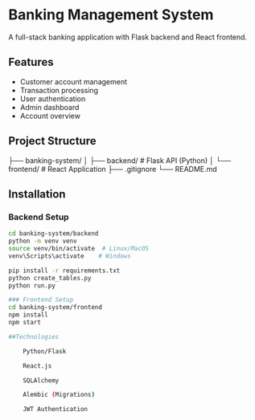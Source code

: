 # Banking Management System

A full-stack banking application with Flask backend and React frontend.

## Features
- Customer account management
- Transaction processing
- User authentication
- Admin dashboard
- Account overview

## Project Structure
├── banking-system/
│ ├── backend/ # Flask API (Python)
│ └── frontend/ # React Application
├── .gitignore
└── README.md


## Installation

### Backend Setup
```bash
cd banking-system/backend
python -m venv venv
source venv/bin/activate  # Linux/MacOS
venv\Scripts\activate    # Windows

pip install -r requirements.txt
python create_tables.py
python run.py

### Frontend Setup
cd banking-system/frontend
npm install
npm start

##Technologies

    Python/Flask

    React.js

    SQLAlchemy

    Alembic (Migrations)

    JWT Authentication
